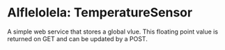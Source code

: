 # Alflelolela: TemperatureSensor #

A simple web service that stores a global vlue.  This floating point value is returned on GET and can be updated by a POST.
